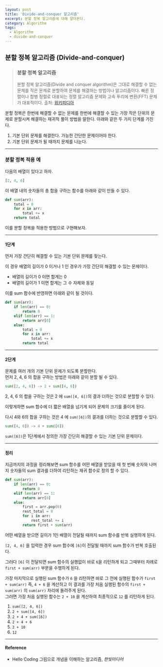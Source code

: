 ```yaml
---
layout: post
title: 'Divide-and-conquer 알고리즘'
excerpt: 분할 정복 알고리즘에 대해 알아본다.
category: Algorithm
tags:
  - Algorithm
  - divide-and-conquer
---
```


## 분할 정복 알고리즘 (Divide-and-conquer)

> ### 분할 정복 알고리즘
> 분할 정복 알고리즘(Divide and conquer algorithm)은 그대로 해결할 수 없는 문제를 작은 문제로 분할하여 문제를 해결하는 방법이나 알고리즘이다.
> 빠른 정렬이나 합병 정렬로 대표되는 정렬 알고리즘 문제와 고속 푸리에 변환(FFT) 문제가 대표적이다.
> 출처: [위키피디아](https://ko.wikipedia.org/wiki/%EB%B6%84%ED%95%A0_%EC%A0%95%EB%B3%B5_%EC%95%8C%EA%B3%A0%EB%A6%AC%EC%A6%98)

분할 정복은 한번에 해결할 수 없는 문제를 한번에 해결할 수 있는 가장 작은 단위의 문제로 분할시켜 해결하는 재귀적 풀이 방법을 말한다. 아래와 같은 두 가지 단계를 가진다.  

1. 기본 단위 문제를 해결한다. 가능한 간단한 문제이어야 한다.
2. 기본 단위 문제가 될 때까지 문제를 나눈다.  

- - -

### 분할 정복 적용 예 

다음의 배열이 있다고 하자.

```py
[2, 4, 6]
```

이 배열 내의 숫자들의 총 합을 구하는 함수를 아래와 같이 만들 수 있다.  

```py
def sum(arr):
    total = 0
    for x in arr:
        total += x
    return total
```

이를 분할 정복을 적용한 방법으로 구현해보자.  

- - -

#### 1단계

먼저 가장 간단히 해결할 수 있는 기본 단위 문제를 찾는다.  

이 경우 배열의 길이가 0 이거나 1 인 경우가 가장 간단히 해결할 수 있는 문제이다.  

- 배열의 길이가 0 이면 합계는 0
- 배열의 길이가 1 이면 합계는 그 수 자체와 동일  

이를 sum 함수에 반영하면 아래와 같이 될 것이다.

```py
def sum(arr):
    if len(arr) == 0:
        return 0
    elif len(arr) == 1:
        return arr[0]
    else:
        total = 0
        for x in arr:
            total += x
        return total
```

- - -

#### 2단계

문제를 여러 개의 기본 단위 문제가 되도록 분할한다.  
먼저 2, 4, 6 의 합을 구하는 방법은 아래와 같이 분할 될 수 있다.

```py
sum([2, 4, 6]) -> 2 + sum([4, 6])
```

2, 4, 6 의 합을 구하는 것은 2 에 `sum([4, 6])`의 결과 더하는 것으로 분할할 수 있다.

이렇게하면 sum 함수에 더 짧은 배열을 넘기게 되어 문제의 크기를 줄이게 된다.  

다시 4와 6의 합을 구하는 것은 4 에 `sum([6])`의 결과를 더하는 것으로 분할할 수 있다.

```py
sum([4, 6]) -> 4 + sum([6])
```  

`sum([6])`은 1단계에서 정의한 가장 간단히 해결할 수 있는 기본 단위 문제이다.

- - -

#### 정리

지금까지의 과정을 정리해보면 sum 함수를 어떤 배열을 받았을 때 첫 번째 숫자와 나머지 숫자들의 sum 결과를 더하여 리턴하는 재귀 함수로 정의 할 수 있다.

```py
def sum(arr):
    if len(arr) == 0:
        return 0
    elif len(arr) == 1:
        return arr[0]
    else:
        first = arr.pop(0)
        rest_total = 0
        for i in arr:
            rest_total += i
        return first + sum(arr)
```

어떤 배열을 받으면 길이가 1인 배열이 전달될 때까지 sum 함수를 반복 실행하게 된다.  

`[2, 4, 6]` 을 입력한 경우 sum 함수에 `[6]`이 전달될 때까지 sum 함수가 반복 호출된다.  

그러다 `[6]` 이 전달되면 sum 함수의 실행없이 바로 `6`을 리턴하게 되고 그때부터 차례로 `first + sum(arr)` 부분을 수행하게 된다.  

가장 마지막으로 실행된 sum 함수가 `6` 을 리턴하면 바로 그 전에 실행된 함수가 `first + sum(arr)` 즉, `4 + 6` 을 계산하고 이 결과를 가장 처음 실행된 함수의 `first + sum(arr)` 의 `sum(arr)` 자리에 돌려주게 된다.  
그러면 가장 처음 실행된 함수는 `2 + 10` 을 계산하여 최종적으로 `12` 를 리턴하게 된다.  

1. `sum([2, 4, 6])`
2. `2 + sum([4, 6])`
3. `2 + 4 + sum([6])`
4. `2 + 4 + 6`
5. `2 + 10`
6. `12`

- - -

#### Reference

- Hello Coding 그림으로 개념을 이해하는 알고리즘, *한빛미디어*
